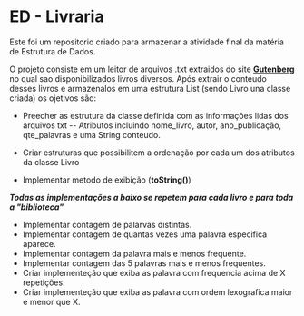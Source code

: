 # ED - Livraria
Este foi um repositorio criado para armazenar a atividade final da matéria de Estrutura de Dados.

O projeto consiste em um leitor de arquivos .txt extraidos do site [**Gutenberg**](https://www.gutenberg.org/) no qual sao disponibilizados livros diversos.
Após extrair o conteudo desses livros e armazenalos em uma estrutura List<Livrvo> (sendo Livro una classe criada) os ojetivos são:
- Preecher as estrutura da classe definida com as informações lidas dos arquivos txt
-- Atributos incluindo nome_livro, autor, ano_publicação, qte_palavras e uma String conteudo.

- Criar estruturas que possibilitem a ordenação por cada um dos atributos da classe Livro
- Implementar metodo de exibição (**toString()**)

***Todas as implementações a baixo se repetem para cada livro e para toda a "biblioteca"***
- Implementar contagem de palarvas distintas.
- Implementar contagem de quantas vezes uma palavra especifica aparece.
- Implementar contagem da palavra mais e menos frequente.
- Implementar contagem das 5 palavras mais e menos frequentes.
- Criar implementeção que exiba as palavra com frequencia acima de X repetições.
- Criar implementeção que exiba as palavra com ordem lexografica maior e menor que X.
